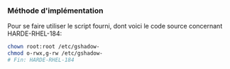 ### Méthode d'implémentation
Pour se faire utiliser le script fourni, dont voici le code source concernant HARDE-RHEL-184:
```bash
chown root:root /etc/gshadow-
chmod o-rwx,g-rw /etc/gshadow-
# Fin: HARDE-RHEL-184
```
